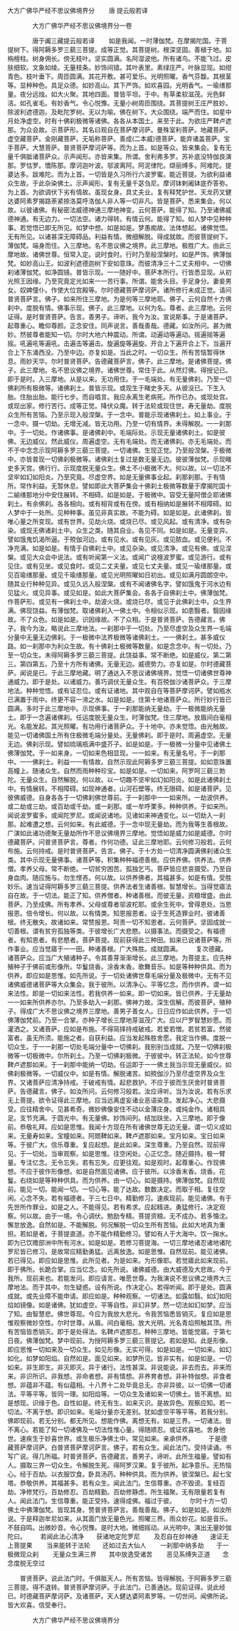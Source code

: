   大方广佛华严经不思议佛境界分
　　唐 提云般若译




　　　　大方广佛华严经不思议佛境界分一卷

　　　　唐于阗三藏提云般若译
　　如是我闻。一时薄伽梵。在摩揭陀国。于菩提树下。得阿耨多罗三藐三菩提。成等正觉。其菩提树。根深坚固。善植于地。如栴檀柱。树身佣长。傍无枝叶。坚实圆满。名阿湿波他。所有诸鸟。不能飞过。皮肤细软。文象如绫。无量枝条。妙饰间错。其叶表里。素绿庄严。叶脉显现。如绀青色。枝叶垂下。周匝圆满。其花开敷。甚可爱乐。光明照曜。香气芬馥。其根茎等。显种种色。具足众德。如妙高山。其下严饰。如欢喜园。光明香气。一瑜缮那量。夜分远烛。如大火聚。其地四面。普皆平坦。于中。有草柔软滋茂。光色鲜洁。如孔雀毛。有妙香气。令心悦豫。无量小树周匝围绕。其菩提树王庄严胜妙。除波利遮德迦。及毗陀罗树。无以为喻。佛在树下。大众围绕。端严而住。如星中月处净虚空。时有十佛刹极微等诸佛。各各从本国土。来至于此。为欲庄严鞞卢遮那。为众会故。示菩萨形。其名曰观自在菩萨摩诃萨。曼殊室利菩萨。地藏菩萨。虚空藏菩萨。金刚藏菩萨。无垢称菩萨。善成(二本威)德菩萨。能弃诸盖菩萨。宝手菩萨。大慧菩萨。普贤菩萨摩诃萨等。而为上首。如是等众。皆来集会。复有无量千俱胝诸菩萨众。示声闻形。亦皆来集。所谓。舍利弗多罗。苏补底没特伽良演那。罗怙罗。憍陈那。摩诃迦叶波。邬波离阿。阿泥律陀。缬丽缚多。阿难陀。提婆达多。跋难陀。而为上首。一切皆是久习所行六波罗蜜。能近菩提。为欲利益诸众生故。于此杂染佛土。示声闻形。复有无量千苾刍尼。摩诃钵剌阇钵底乔答弥。为上首。为欲调伏下劣有情故。虽现女身。具丈夫业。复有释梵护世。天龙药叉健达婆阿素罗揭路荼紧捺洛莫呼洛伽人非人等一切非凡。皆是菩萨。悉来集会。何以故。以彼诸佛。有秘密法威德神通三摩地神变。云何菩萨。能得了知。乃至诸佛威德神通。有无边力。一切法空。诸力得转。有情云何。能得了知。如人梦中见种种事。若觉悟已即无所见。如梦中想。如是如是。梦愚痴故。法体想起。诸佛觉悟。无有所见。以诸甚深无障碍品。利益有情。微细解脱。得成就故。而彼菩提树下。薄伽梵。端身而住。入三摩地。名不思议佛之境界。此三摩地。极胜广大。由此三摩地故。诸佛世尊。恒常入定。说时食时。行时乃至般涅槃时。如是严饰。佛薄伽梵。如妙高山王。如波利遮德迦树下安如意珠。而彼清净三十二丈夫相中。一切佛刹诸薄伽梵。如净圆镜。普皆示现。一一随好中。菩萨本所行。行皆悉显现。从初光照王因缘。乃至究竟定光如来一一苦行事。所谓。能舍头目。手足身分。妻妾男女。奴婢僮仆。作使大位宫殿等。尔时德藏菩萨摩诃萨。诸所修行未成正觉。请问普贤菩萨言。佛子。如来所住三摩地。为是何等三摩地耶。佛子。云何自然十方佛刹中。度脱有情。佛事示现。佛子。此三摩地。以何为名。尊者。此三摩地。云何证得。是时普贤菩萨。告言。善男子。谛听。我今为汝。宣说斯事。于是诸菩萨。起尊重心。瞻仰尊颜。正念安住。同声说言。善哉善哉。德藏。如汝所问。甚为微妙。然彼尊者能知一切。尔时大地六种震动。所谓。动遍动等遍动。摇遍摇等遍摇。吼遍吼等遍吼。击遍击等遍击。旋遍旋等遍旋。开合上下遍开合上下。当遍开合上下东涌西没。乃至中边。亦复如是。当此之时。一切众生。所有苦恼暂得休息。雨妙天华。尔时普贤菩萨。告德藏菩萨言。佛子。此三摩地。是诸佛菩提。佛子。此三摩地。名不思议佛之境界。诸佛世尊。常住于此。从然灯佛。得授记已。即于是时。入三摩地。从是以来。无功用住。于一毛端处。有无量佛刹。乃至一切佛刹所有极微等。诸佛刹土。普皆示现。或现生于睹史多天。从彼没已。下生入胎。住胎出胎。能行七步。而自唱言。我应永离生老病死。所作已办。或现处宫。或现出家。修行苦行。成等正觉。降伏众魔。转于法轮或现住世。寿无量劫。度脱众生所有苦恼。乃至示现入般涅槃。于一念中。普能示现诸佛刹土。如上事业。于一念中。摄一切劫。无增无减。皆无功用。乃至一切有情界。未得解脱。一一刹那中。于一切处。作诸佛事。是诸佛刹中。毛端际处。示现无量诸佛刹土。如是彼佛。无边威仪。然此威仪。周遍虚空。无有毛端处。而无诸佛刹。亦无毛端处。而不于中念念示现阿耨多罗三藐三菩提。一切诸佛。生现正觉。乃至般涅槃。于极微中。亦皆普现一切佛刹极微等。诸佛刹土复过是数无量无边。彼彼薄伽梵。示现睹史多天宫。佛行行。示现度脱无量众生。佛土不小极微不大。何以故。以一切法不坚牢如幻如阳炎。乃至究竟。尽虚空界。如是无量佛事业起。刹那刹那。于有情所。常作利益。无暂休息。譬如即此大菩萨集会十佛刹土极微等数量于摩揭陀国十二緰缮那地分中安住展转。不相碍。如是如是。于极微中。容受无量阿僧企耶诸佛刹土。有余佛刹。各各相向。或有相背或有在傍。或有相纳如是展转不相障碍。如人梦中于一处所。见种种事。虽见非真实故。不能为碍。如是如是。此诸佛刹。皆唯心量之所变现。或有世界。见劫火烧。或烧已尽。或见风起。或有清净。或有杂染。或现无佛诸刹土中。众生之类。随其自业。各见不同。如是如是。无量变异。譬如饿鬼饥渴所逼。于殑伽河边。或有见水。或有见灰。或见脓血。或见便利。不净充满。如是如是。有情于自佛刹土中。或见杂染。或见清净。或见有佛。或见涅槃。或见大众会中说法。或有听闻第一义法。或闻广说檀波罗蜜。或见游行。或有见住。或有见坐。或见食时。或见二丈夫量。或见七丈夫量。或见一瑜缮那量。或见百瑜缮那量。或见千瑜缮那量。或见光明照曜如日初出。或见如满月圆朗空中。随其业行种种见异。或见久远入般涅槃。或有不闻诸佛名字。譬如饿鬼于河水边有见猛火。或见异事。或见如是。如此大菩萨集会。各各于自佛刹土中。佛薄伽梵。作菩萨形。或见有一佛刹土中。劫波火烧。或烧已尽。或见于此佛刹土中。众生界满。佛现饶益。有薄伽梵。取诸佛刹入一佛土中。令相似示现。如患翳者。翳因缘故。不了众色。如是如是。识因缘故。不了众相。于是普贤菩萨。告德藏言。佛子。我今为汝。略说此三摩地法。一刹那中于一切处。乃至尽虚空及众生界一毛端分量中无量无边佛刹。于一极微中法界极微等诸佛刹土。一一佛刹土。甚多威仪路。如一刹那中为利众生故。有十佛刹土极微等数量。如是念念中。有一切处。乃至一切众生。未得阿耨多罗三藐三菩提。此饶益事。常不断绝。如是威仪。第二第三。第四第五。乃至十方所有诸佛。无量无边。威德势力。亦复如是。尔时德藏菩萨。闻说是已。于此三摩地藏。明了通达入不思议诸佛境界。觉悟一切诸佛世尊神通威力。即于是处。以诸威力。善巧调伏无量众生。有百殑伽沙诸菩萨众。于三摩地法。种种觉悟。或有证忍位。或有证诸地。其中观自在等菩萨摩诃萨。譬如瓶水已满置于雨中。终更不容一渧之水。如是如是。住第十地诸菩萨众。所行妙行皆已圆满。多时于此三摩地中。示现佛事。于一刹那能纳无量劫。于一极微能纳无量土。即于一念遍诸佛刹。任运度脱无量众生。时薄伽梵。住三摩地。放眉间白毫相光。名能发起。其光照曜。有功用行诸菩萨众。于十地中。亦未觉悟。由光触故。能见一切诸佛国土所有住极微毛端分量处。无量佛刹。即于是时。周遍虚空。无量无边。佛刹示现。譬如琉璃瓶满中盛芥子。如是如是。于一极微一分量中见诸佛土佛薄伽梵。于一如来身。一切如来色相显现。一一如来。有无量名号。于一刹那中。一一佛刹土。利益一一有情故。自然示现此阿耨多罗三藐三菩提。如如意珠置高幢上。随诸众生。自然而雨种种珍宝。如是如是。一切如来。阿罗呵三藐三勃陀。无量众生。自然解脱。何以故。以一切趣不坚牢如幻如阳炎。如是此诸佛刹土中。有情展转。不相障碍。如现神通者。山河石壁等。终无限碍。如是诸菩萨。见彼佛威德。自身各各于一切佛刹佛世尊前。于一刹那中一一如来所。一劫波供养。或二劫或三劫。或百劫或千劫。或一刹那。或一牟呼栗多。种种供养。于如来所。闻说波罗蜜多。或闻陀罗尼。或闻说诸地。见诸如来神通变化。以一切劫入一刹那。起难遭之想。云何如来。有此威德。于一念中现无量劫。而为我等生善根故。广演如此诸功德聚无量劫所作不思议佛境界三摩地。觉悟如是威力如是威德。尔时德藏菩萨。问普贤菩萨言。尊者。作何功德。证此三摩地耶。云何修习般若。云何布施。云何持戒。是时普贤菩萨。告言。佛子。于十方处一切清净圆满佛刹诸众生类。其中示现无量佛事。诸菩萨等。积集种种福德善根。应供养佛。供养法。供养僧。孝养父母。常不断绝。一切贫穷困苦。孤独乞丐。菩萨皆应悲哀摄受。乃至自身血肉。随应施与。勿生悭吝。何以故。以供养佛者。其福甚多。如是有情。受胜妙乐。速当证得阿耨多罗三藐三菩提。供养法者生诸善根。智慧增长。当得觉寤法自在故。于一切法。能正了知。供养僧者。种诸善根。而彼无量。资粮增盛。由此菩萨。乃至成佛。所有孝养。父母或尊者邬波柁耶。或余生死中。曾得恩处。当思报恩。倍令增长。何以故。以有情类。知恩报恩者。设于生死造罪业时。彼诸善根。终无散失。故诸如来。常赞报恩。呵责一切不知恩者。云何菩萨。坚固成就一切善根。谓有贫穷孤独等类。于彼增长广大悲愍。以摄事法。而摄受之。有福德者。有知恩者。有悲愍者。菩萨菩提。现前获得此三种田。如来已说诸菩萨等。所作事业。应当觉寤于一一田。种诸善根。广大殊胜。成就圆满。
　　复次德藏。诸菩萨众。应当广大殖诸种子。令其善芽渐渐增长。此三摩地。为菩提主。应先种殖种子于佛前或形像所。华鬘烧香。涂香末香。歌舞音乐。如是等种种供具。而为供养。即应如是思惟。如先所说。于一切处诸佛世尊毛端分量及极微中。无有不见诸佛威德诸菩萨等大众集会。我于彼所。以清净心。平等忆念。而作供养。谓一如来法性。即是一切如来法性。若我供养一如来。即一切如来。皆已供养。于无量劫一一如来所供养亦尔。乃至多劫入一刹那。佛神力故。深生信解。而彼菩萨。殖种子。得成广大不思议佛之境界三摩地。善男子善女人。日日应作如此供养。于一切佛薄伽梵前。乃至一合掌。亦种子增长三摩地芽滋茂广大。应以尸罗智慧妙愿。而灌洒之。又诸菩萨。应如是布施。不得简择持戒破戒。若爱若憎。若贫若富。然彼富者。虽无所须。能施之者。自获利益。应当发起殊胜舍愿。我定当作佛。度脱一切众生。于一一刹那一切处毛端分量中一切佛刹。我别别当成就。乃至一切佛刹极微等一切极微中。尔所刹土。乃至一切佛刹极微。于彼彼中。转正法轮。如今世尊鞞卢遮那如来。于一刹那中能纳一切劫。任运即于一一佛土我当示现无量威仪。如佛刹极微等。一切威仪中。如是有情。解脱诸苦。如殑伽沙乃至尽虚空界及众生界。又诸菩萨应清净持戒。于破戒有情。起悲救护。不应于彼而生厌舍时普贤菩萨。告德藏言。佛子。如汝所问。云何修习般若。汝应谛听。当为汝说。若有乐求无上菩提。欲令证得此三摩地。应当远离虚妄诸业恶语染意。发起净心。大悲摄受。应往精舍中。见甚希奇。微妙佛像安住不动以金薄庄身。或纯金作。诸相具足。支节充满。于圆光中。有无量佛。妙饰间列。结加趺坐。入三摩地。即于像前。恭敬礼拜。应如是思惟。我闻十方现在所有诸佛世尊无边无量。谓一切义成如来。无量寿如来。宝幢如来。阿閦鞞如来。鞞卢遮那如来。宝月如来。宝日如来等。于彼广大。信乐尊重。复应起想。是此如来。深生尊重。乃至自然。现前得见。于一切处。当审观察。如是思惟。往空闲处。心正忆念。随近摄持。极一臂量。专注忆念。无令忘失。若有忘失。应更往观。如是观时。起尊重心。作现佛想。不应于彼作形像想。如是自然面见诸佛。应于彼所。以涂香末香。烧香。花鬘。右绕如是等种种供具。而为供养。由一切心。如是摄持。佛薄伽梵。自然现前。能见一切。能闻一切。一切心等。能了达故。数数决定。而取于相。复往空闲。心念不失。若有福德者。于三七日中。精勤修习。速疾现前。能见诸佛。有于先世所作罪业。如是之人。不能得见。若有希求。应起精进。勇猛修行。决定观察。何以故。由于一境。令心调伏。勉励专精。菩提资粮。无不成办。若多惛沈。懈怠放逸。自然如是。不能解脱。何况解脱一切众生所有苦恼。此如大地真为重担。若如是者。于菩提直道。亦不能作精勤修习。譬如有人于大海中。饮一掬水。即为已饮赡部洲中所有河水。如是如是。若修习菩提海。一切三摩地诸忍诸地诸陀罗尼皆已修习。是故常应精勤勇猛。远离放逸。如是思惟。自然现前。能见诸佛。若已得见。即应如是思惟。此所见者。为是如来。为形像耶。若觉寤此如来现前。即于佛所。长跪合掌。应当忆念。如先所说。诸佛威德。由大威德及大悲故。今于我所。现前来也。若能发问。即应请言。唯愿世尊。为我演说不思议佛之境界大三摩地法。而于其中。勿生疑惑。设有所说。作决定心。若得听闻。即于是处。圆满成就。或先业障不能申请。即应如是。种种观察。一切诸法。如露如翳。如幻如阳焰如镜像。如是诸佛。犹如虚空。平等自性。非幻非梦。然一切法如幻如梦。应当了知。由智慧悲。佛世尊现。今应为我放大悲光。令我苦恼悉皆销灭。复应如是思惟观察微妙空性。尔时世尊。从眉。间白毫相。放大光明。光名青焰照触其顶。所有苦恼皆悉销灭。即于是处得法。名鞞卢遮那忍。种种三摩地。皆能觉寤。于第七日夜。佛薄伽梵。梦中现前。为授阿耨多罗三藐三菩提记。若如是知。此是形像。即应思惟一切如来及一切众生。如见形像。无实可得。如是如是。一切如来。如幻如化。如梦如阳焰。自然如是。面见如来。如梦所见。皆非实有。如是如是。一切如来。非生即生。非灭即灭。异于诸行。法性甚深。非说能说。非去而去。非来而来。非识所识。非我想。非命者想。非有情想。非养育者想。非补特伽想。非食者想。非蕴非不蕴。有似蕴相。十八界十二处毕竟总无。亦非异彼。以一切佛一切诸法。平等平等。皆同一理。如阳焰等。一切众生及诸如来一切佛土。皆不离想。如是想现。识缘于色。自性如是。终无有生。如来灭识。是故异色。观察应知。若一切法。不离于想。即识如来。毛端分量亦无差别。犹如虚空平等平等。若我分别。佛即现前。若无分别。都无所见。想能作佛。离想无有。如是三界。一切诸法。皆不离心。若能了知一切诸佛及一切法性惟心量。得随顺忍。或证欢喜地。舍身他世。速疾生于妙喜世界。或生极乐净佛土中。常见如来。亲承供养。
　　于是德藏菩萨摩诃萨。白普贤菩萨摩诃萨言。佛子。若有众生。闻此法门。受持读诵。书写广说。得几所福。时普贤菩萨。告德藏言。善男子。谛听。此所生福量。譬如有人。摄取三界一切众生。令解脱生死。得阿罗汉果。复于彼所。起净意乐。无热恼心。经于百劫。以衣服饮食。卧具汤药。种种供具。而为供养。彼涅槃已。起七宝塔。恭敬供养。其福甚多。若有众生。闻此法门。生信尊重。亦不毁谤。复经百劫。净修梵行。百劫修忍。百劫精勤。百劫修静虑。所生福聚。无有限量若复有人。闻此法门。生信尊重。能正受持。速得成佛。福过于彼。
　　尔时十方一切佛土中佛薄伽梵。皆现其身。赞普贤菩萨言。善哉善哉。佛子。如是如是。如汝所说。于是释迦牟尼如来。从其面门放无量色光。照曜三界。雨众妙花。如是音乐。不鼓自鸣。出微妙音。令心悦豫。是时大地。微细摇动。从光明中。演出无量妙伽陀曰。
　　若闻此法心清净　　获诸地定陀罗尼
　　及忍自在妙神通　　速证无上菩提果
　　当来能转于法轮　　还如过去大仙人
　　一刹那中纳多劫　　于一极微现众刹
　　无量众生满三界　　其中放逸受诸苦
　　恶见系缚失正道　　念念度脱无空过

　　普贤菩萨。说此法门时。千俱胝天人。所有苦恼。皆得解脱。于阿耨多罗三藐三菩提。得不退转。普贤菩萨摩诃萨。于此法门。已善通达。现前证得。说此经已。时德藏菩萨摩诃萨。及诸菩萨。天人健达婆阿素罗等。一切世间。闻佛所说。皆大欢喜。信受奉行。

　　　　大方广佛华严经不思议佛境界分


